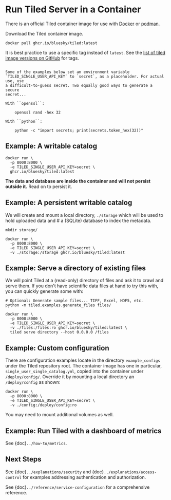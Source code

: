 # Run Tiled Server in a Container

There is an official Tiled container image for use with
[Docker](https://www.docker.com/) or [podman](https://podman.io/).

Download the Tiled container image.

```
docker pull ghcr.io/bluesky/tiled:latest
```

It is best practice to use a specific tag instead of `latest`.
See the [list of tiled image versions on GitHub](https://github.com/bluesky/tiled/pkgs/container/tiled)
for tags.

```{note}

Some of the examples below set an environment variable
`TILED_SINGLE_USER_API_KEY` to `secret`, as a placeholder. For actual use, use
a difficult-to-guess secret. Two equally good ways to generate a secure
secret...

With ``openssl``:

    openssl rand -hex 32

With ``python``:

    python -c "import secrets; print(secrets.token_hex(32))"

```

## Example: A writable catalog

```
docker run \
  -p 8000:8000 \
  -e TILED_SINGLE_USER_API_KEY=secret \
  ghcr.io/bluesky/tiled:latest
```

**The data and database are inside the container and will not persist outside
it.** Read on to persist it.

## Example: A persistent writable catalog

We will create and mount a local directory, `./storage` which will be used to
hold uploaded data and # a (SQLite) database to index the metadata.

```
mkdir storage/

docker run \
  -p 8000:8000 \
  -e TILED_SINGLE_USER_API_KEY=secret \
  -v ./storage:/storage ghcr.io/bluesky/tiled:latest
```

## Example: Serve a directory of existing files

We will point Tiled at a (read-only) directory of files and ask it to crawl and
serve them. If you don't have scientific data files at hand to try this with, you can
quickly generate some with:

```
# Optional: Generate sample files... TIFF, Excel, HDF5, etc.
python -m tiled.examples.generate_files files/
```

```
docker run \
  -p 8000:8000 \
  -e TILED_SINGLE_USER_API_KEY=secret \
  -v ./files:/files:ro ghcr.io/bluesky/tiled:latest \
  tiled serve directory --host 0.0.0.0 /files
```

## Example: Custom configuration

There are configuration examples locate in the directory `example_configs`
under the Tiled repository root. The container image has one in particular,
`single_user_single_catalog.yml`, copied into the container under
`/deploy/config/`. Override it by mounting a local directory an
`/deploy/config` as shown:

```
docker run \
  -p 8000:8000 \
  -e TILED_SINGLE_USER_API_KEY=secret \
  -v ./config:/deploy/config:ro
```

You may need to mount additional volumes as well.

## Example: Run Tiled with a dashboard of metrics

See {doc}`../how-to/metrics`.

## Next Steps

See {doc}`../explanations/security` and {doc}`../explanations/access-control`
for examples addressing authentication and authorization.

See {doc}`../reference/service-configuration` for a comprehensive reference.
